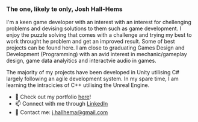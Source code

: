 ### The one, likely te only, Josh Hall-Hems

I'm a keen game developer with an interest with an interest for chellenging problems and devising solutions to them such as game development. I enjoy the puzzle solving that comes with a challenge and trying my best to work throught he problem and get an improved result. Some of best projects can be found here. I am close to graduating Games Design and Development (Programming) with an avid interest in mechanic/gameplay design, game data analyitics and interactvie audio in games.

The majority of my projects have been developed in Unity utilising C# largely following an agile development system. In my spare time, I am learning the intracicies of C++ utilising the Unreal Engine.

- 🔭 Check out my portfolio [here](https://joshh-h.wixsite.com/portfolio)!
- 📫 Connect with me through [LinkedIn](https://www.linkedin.com/in/josh-hall-hems-637b2a15b/)
- 💬 Contact me: j.hallhema@gmail.com

<!--
**JoshH-H/JoshH-H** is a ✨ _special_ ✨ repository because its `README.md` (this file) appears on your GitHub profile.

Here are some ideas to get you started:

- 🔭 I’m currently working on ...
- 🌱 I’m currently learning ...
- 👯 I’m looking to collaborate on ...
- 🤔 I’m looking for help with ...
- 💬 Ask me about ...
- 📫 How to reach me: ...
- 😄 Pronouns: ...
- ⚡ Fun fact: ...
-->
